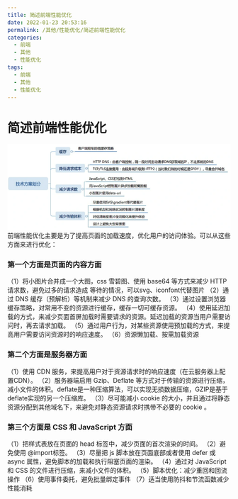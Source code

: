 ```yaml
---
title: 简述前端性能优化
date: 2022-01-23 20:53:16
permalink: /其他/性能优化/简述前端性能优化
categories:
  - 前端
  - 其他
  - 性能优化
tags:
  - 前端
  - 其他
  - 性能优化
---
```

# 简述前端性能优化

![img](images/performance001.png)
前端性能优化主要是为了提高页面的加载速度，优化用户的访问体验。可以从这些方面来进行优化：

### 第一个方面是页面的内容方面

（1）将小图片合并成一个大图，css 雪碧图、使用 base64 等方式来减少 HTTP 请求数，避免过多的请求造成 等待的情况，可以svg、iconfont代替图片
（2）通过 DNS 缓存（预解析）等机制来减少 DNS 的查询次数。
（3）通过设置浏览器缓存策略，对常用不变的资源进行缓存，缓存一切可缓存资源。
（4）使用延迟加载的方式，来减少页面首屏加载时需要请求的资源。延迟加载的资源当用户需要访问时，再去请求加载。
（5）通过用户行为，对某些资源使用预加载的方式，来提高用户需要访问资源时的响应速度。
（6）资源懒加载、按需加载资源

### 第二个方面是服务器方面

（1）使用 CDN 服务，来提高用户对于资源请求时的响应速度（在云服务器上配置CDN）。
（2）服务器端启用 Gzip、Deflate 等方式对于传输的资源进行压缩，减小文件的体积。deflate是一种压缩算法，可以实现无损数据压缩，GZIP是基于deflate实现的另一个压缩库。
（3）尽可能减小 cookie 的大小，并且通过将静态资源分配到其他域名下，来避免对静态资源请求时携带不必要的 cookie 。

### 第三个方面是 CSS 和 JavaScript 方面

（1）把样式表放在页面的 head 标签中，减少页面的首次渲染的时间。
（2）避免使用 @import标签。
（3）尽量把 js 脚本放在页面底部或者使用 defer 或 async 属性，避免脚本的加载和执行阻塞页面的渲染。
（4）通过对 JavaScript 和 CSS 的文件进行压缩，来减小文件的体积。
（5）脚本优化：减少重回和回流操作
（6）使用事件委托，避免批量绑定事件
（7）适当使用防抖和节流函数减少性能消耗

